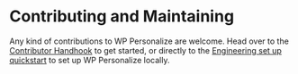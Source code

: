 # Contributing and Maintaining

Any kind of contributions to WP Personalize are welcome. Head over to the [Contributor Handhook](https://github.com/lusionlabs/wp-personalize/wiki) to get started, or directly to the [Engineering set up quickstart](https://github.com/lusionlabs/wp-personalize/wiki/Engineering#set-up-site-kit-project) to set up WP Personalize locally.
